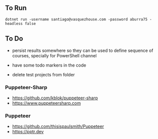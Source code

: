 ## To Run

```
dotnet run -username santiago@vasquezhouse.com -password aburra75 -headless false
```

## To Do

- persist results somewhere so they can be used to define sequence of courses, specially for PowerShell channel

- have some todo markers in the code

- delete test projects from folder

### Puppeteer-Sharp
- https://github.com/kblok/puppeteer-sharp
- https://www.puppeteersharp.com

### Puppeteer
- https://github.com/thisispaulsmith/Puppeteer
- https://pptr.dev
